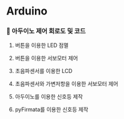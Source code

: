 # Arduino

### 📌 아두이노 제어 회로도 및 코드


1) 버튼을 이용한 LED 점멸

2) 버튼을 이용한 서보모터 제어

3) 초음파센서를 이용한 LCD 

4) 초음파센서와 가변저항을 이용한 서보모터 제어

5) 아두이노를 이용한 신호등 제작

6) pyFirmata를 이용한 신호등 제작
